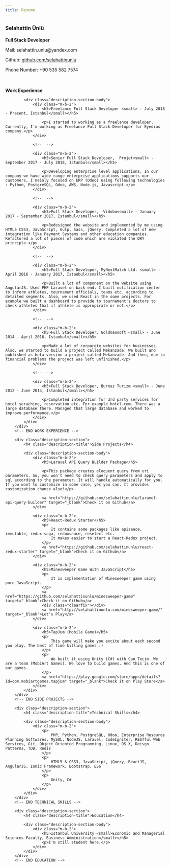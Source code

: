 ```yaml
---
title: Resume
---
```


<style>
    .resume-name {
        margin-bottom: .3em !important;
    }

    .resume-title {
        margin-bottom: .7em;
    }

    .resume-links p {
        margin-bottom: 0em;
    }

    .description {
        max-width: 700px !important;
        padding-top: 2em;
    }

    .description-section {
    }

    .description-section h4 {
        margin-bottom: 1em;
    }

    .description-section h5 {
        color: #444;
        font-size: 1em;
        font-weight: bold;
    }

    .description-section-body {
        padding-left: 1em;
    }

    .description-section-body li,
    .description-section-body p,
    .description-section-body a {
        font-size: .9em;
    }

    @media print {
        h1,h2,h3,h4,h5,h6 {
            page-break-after: avoid;
        }

        h1::first-letter,
        h2::first-letter,
        h3::first-letter,
        h4::first-letter,
        h5::first-letter,
        h6::first-letter {
            margin: 0 !important;
            padding: 0 !important;
        }
    
        .section {
            padding: 0 !important;
        }

        header.header,
        footer.footer {
            display: none !important;
        }

        section.app-content {
            padding-top: 0!important;
        }

        @page {
            margin: 2cm;
        }
    }
</style>

<div class="section p-b-0">
   <h3 class="title resume-name">Selahattin Ünlü</h3>
   <h4 class="resume-title">Full Stack Developer</h4>
   <div class="resume-links">
       <p class="no-margin">Mail: selahattin.unlu@yandex.com</p>
       <p>Github: <a href="//github.com/selahattinunlu" target="_blank">github.com/selahattinunlu</a></p>
       <p>Phone Number: +90 535 582 7574</p>
   </div>
   <div class="description">
        <div class="description-section">
            <h4 class="description-title">Work Experience</h4>

            <div class="description-section-body">
                <div class="m-b-2">
                    <h5>Freelance Full Stack Developer <small> - July 2018 - Present, Istanbul</small></h5>

                    <p>I started to working as a freelance developer. Currently, I'm working as Freelance Full Stack Developer for Eyedius company.</p>
                </div>

                <!--  -->

                <div class="m-b-2">
                    <h5>Senior Full Stack Developer,  Projet<small> - September 2017 - July 2018, Istanbul</small></h5>

                    <p>Developing enterprise level applications, In our company we have wide range enterprise applications supports our customers, I mainly focused on ERP (Odoo) using following technologies : Python, PostgreSQL, Odoo, AWS, Node.js, Javascript.</p>
                </div>

                <!--  -->

                <div class="m-b-2">
                    <h5>Full Stack Developer,  Vidobu<small> - January 2017 - September 2017, Istanbul</small></h5>

                    <p>Redesigned the website and implemented by me using HTML5 CSS3, JavaScript, Gulp, Sass, jQuery. Completed a lot of new integration like Payment Systems and other education companies. Refactored a lot of pieces of code which are violated the DRY principle.</p>
                </div>

                <!--  -->

                <div class="m-b-2">
                    <h5>Full Stack Developer, MyNextMatch Ltd. <small> - April 2016 - January 2017, Istanbul</small></h5>

                    <p>Built a lot of component on the website using AngularJS. Used PHP Laravel on back end. I built notification center to inform athletes, tournament officials, teams etc. according to detailed segments. Also, we used React in the some projects. For example we built a dashboard to provide to tournament's doctors to check athletes that if athlete is appropirate or not.</p>
                </div>

                <!--  -->

                <div class="m-b-2">
                    <h5>Full Stack Developer, Goldmansoft <small> - June 2014 - April 2016, Istanbul</small></h5>

                    <p>Made a lot of corparete websites for businesses. Also, we started to build a project called Mekanzade. We built and published as beta version a project called Mekanzade. And then, due to financial problems the project was left unfinished.</p>
                </div>

                <!--  -->

                <div class="m-b-2">
                    <h5>Full Stack Developer, Burnaz Turizm <small> - June 2012 - June 2014, Istanbul</small></h5>

                    <p>Completed integration for 3rd party services for hotel seraching, reservation etc. For example hotel.com. There was a large database there. Managed that large database and worked to improve performance.</p>
                </div>
            </div>
        </div>
        <!-- END WORK EXPERIENCE -->

        <div class="description-section">
            <h4 class="description-title">Side Projects</h4>

            <div class="description-section-body">
                <div class="m-b-2">
                    <h5>Laravel API Query Builder Package</h5>

                    <p>This package creates eloquent query from uri parameters. So, you won't need to check query parameters and apply to sql according to the parameter. It will handle automatically for you. If you want to customize in some case, yes you can. It provides customization chance also!</p>

                    <a href="https://github.com/selahattinunlu/laravel-api-query-builder" target="_blank">Check it on Github</a>
                </div>

                <div class="m-b-2">
                    <h5>React-Redux Starter</h5>
                    <p>
                        It contains some packages like apisauce, immutable, redux-saga, reduxsauce, reselect etc.
                        It makes easier to start a React-Redux project.
                    </p>
                    <a href="https://github.com/selahattinunlu/react-redux-starter" target="_blank">Check it on Github</a>
                </div>

                <div class="m-b-2">
                    <h5>Minesweeper Game With JavaScript</h5>
                    <p>
                        It is implementation of Minesweeper game using pure JavaScript.
                    </p>
                    <a href="https://github.com/selahattinunlu/minesweeper-game" target="_blank">Check it on Github</a>
                    <div class="clearfix"></div>
                    <a href="http://selahattinunlu.com/minesweeper-game/" target="_blank">Let's Play</a>
                </div>
                
                <div class="m-b-2">
                    <h5>TapJum (Mobile Game)</h5>
                    <p>
                        This game will make you excite about each second you play. The best of time killing games :)
                    </p>
                    <p>
                        We built it using Unity (C#) with Can Tecim. We are a team (MobiArt Games). We love to build games. And this is one of our games.
                    </p>
                    <a href="https://play.google.com/store/apps/details?id=com.mobiartgames.tapjum" target="_blank">Check it on Play Store</a>
                </div>
            </div>
        </div>
        <!-- END SIDE PROJECTS -->

        <div class="description-section">
            <h4 class="description-title">Technical Skills</h4>

            <div class="description-section-body">
                <div class="m-b-2">
                    <p>
                        PHP, Python, PostgreSQL, Odoo, Enterprise Resource Planning Softwares, MySQL, NodeJS, Laravel, CodeIgniter, RESTful Web Services, Git, Object Oriented Programming, Linux, OS X, Deisgn Patterns, TDD, Redis
                    </p>
                    <p>
                        HTML5 & CSS3, JavaScript, jQuery, ReactJS, AngularJS, Ionic Framework, Bootstrap, ES6
                    </p>
                    <p>
                        Unity, C#
                    </p>
                </div>
            </div>
        </div>
        <!-- END TECHNICAL SKILLS -->

        <div class="description-section">
            <h4 class="description-title">Education</h4>

            <div class="description-section-body">
                <div class="m-b-2">
                    <h5>Istanbul University <small>Economic and Managerial Sciences Faculty, Business Administration</small></h5>
                    <p>I'm still student here.</p>
                </div>
            </div>
        </div>
        <!-- END EDUCATION -->
   </div>
</div>